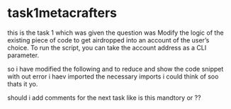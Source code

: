 # task1metacrafters


this is the task 1 which was given the question was 
Modify the logic of the existing piece of code to get airdropped into an account of the user’s choice. 
To run the script, you can take the account address as a CLI parameter.

so i have modified the following and to reduce and show the code snippet with out error i haev imported the necessary imports i could think of soo thats it yo.



should i add comments for the next task like is this mandtory or ??
